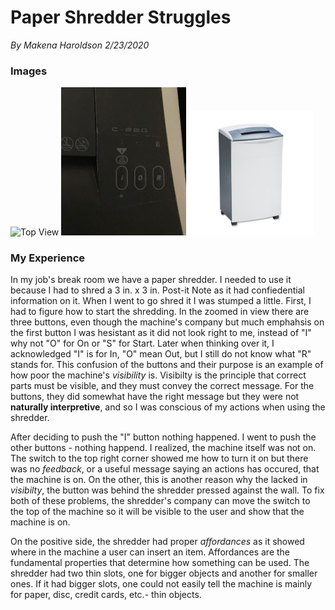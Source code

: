 
# Paper Shredder Struggles 
*By Makena Haroldson*
*2/23/2020*

### Images

<img src="/assets/Shredder.png" alt="Top View" width="400"/>

<img src="/assets/Shredder_zoom.jpg" alt="Up Cloose View" width="200"/>

<img src="/assets/shredder2.jpg" alt="Full View" width="200"/>

### My Experience

In my job's break room we have a paper shredder. I needed to use it because I had to shred a 3 in. x 3 in. Post-it Note as it had confiedential information on it. When I went to go shred it I was stumped a little. First, I had to figure how to start the shredding. In the zoomed in view there are three buttons, even though the machine's company but much emphahsis on the first button I was hesistant as it did not look right to me, instead of "I" why not "O" for On or "S" for Start. Later when thinking over it, I acknowledged "I" is for In, "O" mean Out, but I still do not know what "R" stands for. This confusion of the buttons and their purpose is an example of how poor the machine's *visibility* is. Visibilty is the principle that correct parts must be visible, and they must convey the correct message. For the buttons, they did somewhat have the right message but they were not **naturally interpretive**, and so I was conscious of my actions when using the shredder.

After deciding to push the "I" button nothing happened. I went to push the other buttons - nothing happend. I realized, the machine itself was not on. The switch to the top right corner showed me how to turn it on but there was no *feedback*, or a useful message saying an actions has occured, that the machine is on. On the other, this is another reason why the lacked in *visibilty*, the button was behind the shredder pressed against the wall. To fix both of these problems, the shredder's company can move the switch to the top of the machine so it will be visible to the user and show that the machine is on.

On the positive side, the shredder had proper *affordances* as it showed where in the machine a user can insert an item. Affordances are the fundamental properties that determine how something can be used. The shredder had two thin slots, one for bigger objects and another for smaller ones. If it had bigger slots, one could not easily tell the machine is mainly for paper, disc, credit cards, etc.- thin objects.

